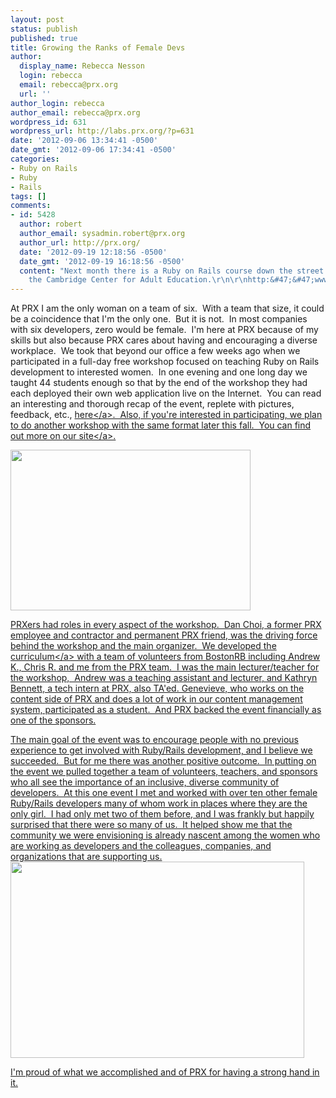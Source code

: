 ```yaml
---
layout: post
status: publish
published: true
title: Growing the Ranks of Female Devs
author:
  display_name: Rebecca Nesson
  login: rebecca
  email: rebecca@prx.org
  url: ''
author_login: rebecca
author_email: rebecca@prx.org
wordpress_id: 631
wordpress_url: http://labs.prx.org/?p=631
date: '2012-09-06 13:34:41 -0500'
date_gmt: '2012-09-06 17:34:41 -0500'
categories:
- Ruby on Rails
- Ruby
- Rails
tags: []
comments:
- id: 5428
  author: robert
  author_email: sysadmin.robert@prx.org
  author_url: http://prx.org/
  date: '2012-09-19 12:18:56 -0500'
  date_gmt: '2012-09-19 16:18:56 -0500'
  content: "Next month there is a Ruby on Rails course down the street from PRX at
    the Cambridge Center for Adult Education.\r\n\r\nhttp:&#47;&#47;www.ccae.org&#47;catalog&#47;detail.php?id=563818"
---
```

<p>At PRX I am the only woman on a team of six. &nbsp;With a team that size, it could be a coincidence that I'm the only one. &nbsp;But it is not. &nbsp;In most companies with six developers, zero would be female. &nbsp;I'm here at PRX because of my skills but also because PRX cares about having and encouraging a diverse workplace. &nbsp;We took that beyond our office a few weeks ago when we participated in a full-day free workshop focused on teaching Ruby on Rails development to interested women. &nbsp;In one evening and one long day we taught 44 students enough so that by the end of the workshop they had each deployed their own web application live on the Internet. &nbsp;You can read an interesting and thorough recap of the event, replete with pictures, feedback, etc., <a href="http:&#47;&#47;www.railsbridgeboston.org&#47;blog&#47;2012_aug_recap">here<&#47;a>. &nbsp;Also, if you're interested in participating, we plan to do another workshop with the same format later this fall. &nbsp;You can find out more on <a href=" http:&#47;&#47;www.railsbridgeboston.org&#47;">our site<&#47;a>.</p>
<p><img class="alignleft" title="Anita Teaching Ruby" src="http:&#47;&#47;www.railsbridgeboston.org&#47;images&#47;aug2012&#47;anita.jpg" alt="" width="384" height="257" &#47;></p>
<p>PRXers had roles in every aspect of the workshop. &nbsp;Dan Choi, a former PRX employee and contractor and permanent PRX friend, was the driving force behind the workshop and the main organizer. &nbsp;We developed <a href="http:&#47;&#47;www.railsbridgeboston.org&#47;curriculum&#47;curriculum_toc">the curriculum<&#47;a> with a team of volunteers from BostonRB including Andrew K., Chris R. and me from the PRX team. &nbsp;I was the main lecturer&#47;teacher for the workshop, &nbsp;Andrew was a teaching assistant and lecturer, and Kathryn Bennett, a tech intern at PRX, also TA'ed. Genevieve, who works on the content side of PRX and does a lot of work in our content management system, participated as a student. &nbsp;And PRX backed the event financially as one of the sponsors.</p>
<p>The main goal of the event was to encourage people with no previous experience to get involved with Ruby&#47;Rails development, and I believe we succeeded. &nbsp;But for me there was another positive outcome. &nbsp;In putting on the event we pulled together a team of volunteers, teachers, and sponsors who all see the importance of an inclusive, diverse community of developers. &nbsp;At this one event I met and worked with over ten other female Ruby&#47;Rails developers many of whom work in places where they are the only girl. &nbsp;I had only met two of them before, and I was frankly but happily surprised that there were so many of us. &nbsp;It helped show me that the community we were envisioning is already nascent among the women who are working as developers and the colleagues, companies, and organizations that are supporting us.<img class="alignright" title="Michael Durrant and workshop participants" src="http:&#47;&#47;www.railsbridgeboston.org&#47;images&#47;aug2012&#47;michael_durrant.jpg" alt="" width="470" height="314" &#47;></p>
<p>I'm proud of what we accomplished and of PRX for having a strong hand in it.</p>
